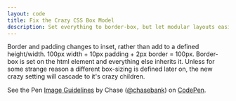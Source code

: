 ```yaml
---
layout: code
title: Fix the Crazy CSS Box Model
description: Set everything to border-box, but let modular layouts easily overwrite it.
---
```


Border and padding changes to inset, rather than add to a defined height/width. 100px width + 10px padding + 2px border = 100px. Border-box is set on the html element and everything else inherits it. Unless for some strange reason a different box-sizing is defined later on, the new crazy setting will cascade to it's crazy children.

<p data-height="268" data-theme-id="21051" data-slug-hash="zveoJb" data-default-tab="css" data-user="chasebank" class='codepen'>See the Pen <a href='http://codepen.io/chasebank/pen/zveoJb/'>Image Guidelines</a> by Chase (<a href='http://codepen.io/chasebank'>@chasebank</a>) on <a href='http://codepen.io'>CodePen</a>.</p>
<script async src="//assets.codepen.io/assets/embed/ei.js"> </script>
